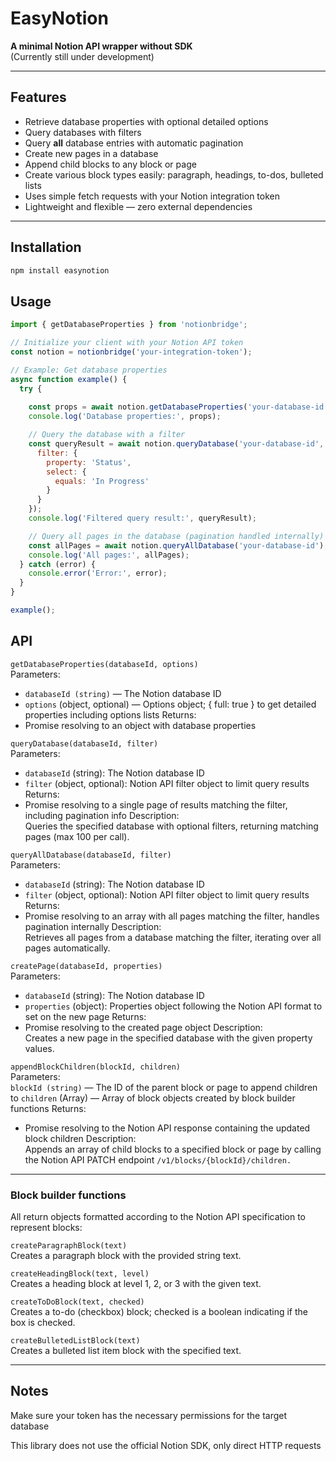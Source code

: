 # EasyNotion

**A minimal Notion API wrapper without SDK**  
(Currently still under development)

---

## Features

- Retrieve database properties with optional detailed options  
- Query databases with filters  
- Query **all** database entries with automatic pagination  
- Create new pages in a database  
- Append child blocks to any block or page  
- Create various block types easily: paragraph, headings, to-dos, bulleted lists  
- Uses simple fetch requests with your Notion integration token  
- Lightweight and flexible — zero external dependencies 

---

## Installation

```bash
npm install easynotion
```

## Usage

```js
import { getDatabaseProperties } from 'notionbridge';

// Initialize your client with your Notion API token
const notion = notionbridge('your-integration-token');

// Example: Get database properties
async function example() {
  try {
    
    const props = await notion.getDatabaseProperties('your-database-id', { full: true });
    console.log('Database properties:', props);

    // Query the database with a filter
    const queryResult = await notion.queryDatabase('your-database-id', {
      filter: {
        property: 'Status',
        select: {
          equals: 'In Progress'
        }
      }
    });
    console.log('Filtered query result:', queryResult);

    // Query all pages in the database (pagination handled internally)
    const allPages = await notion.queryAllDatabase('your-database-id');
    console.log('All pages:', allPages);
  } catch (error) {
    console.error('Error:', error);
  }
}

example();
```

## API

`getDatabaseProperties(databaseId, options)`  
Parameters:  
- `databaseId (string)` — The Notion database ID
- `options` (object, optional) — Options object; { full: true } to get detailed properties including options lists
Returns:  
- Promise resolving to an object with database properties

`queryDatabase(databaseId, filter)`  
Parameters:  
- `databaseId` (string): The Notion database ID
- `filter` (object, optional): Notion API filter object to limit query results
Returns:  
- Promise resolving to a single page of results matching the filter, including pagination info
Description:  
Queries the specified database with optional filters, returning matching pages (max 100 per call).

`queryAllDatabase(databaseId, filter)`  
Parameters:  
- `databaseId` (string): The Notion database ID
- `filter` (object, optional): Notion API filter object to limit query results
Returns:  
- Promise resolving to an array with all pages matching the filter, handles pagination internally
Description:  
Retrieves all pages from a database matching the filter, iterating over all pages automatically.

`createPage(databaseId, properties)`  
Parameters:
- `databaseId` (string): The Notion database ID
- `properties` (object): Properties object following the Notion API format to set on the new page
Returns:  
- Promise resolving to the created page object
Description:  
Creates a new page in the specified database with the given property values.

`appendBlockChildren(blockId, children)`  
Parameters:  
`blockId (string)` — The ID of the parent block or page to append children to
`children` (Array<Object>) — Array of block objects created by block builder functions
Returns:  
- Promise resolving to the Notion API response containing the updated block children
Description:  
Appends an array of child blocks to a specified block or page by calling the Notion API PATCH endpoint
`/v1/blocks/{blockId}/children.`

---

### Block builder functions
All return objects formatted according to the Notion API specification to represent blocks:

`createParagraphBlock(text)`  
Creates a paragraph block with the provided string text.

`createHeadingBlock(text, level)`  
Creates a heading block at level 1, 2, or 3 with the given text.

`createToDoBlock(text, checked)`  
Creates a to-do (checkbox) block; checked is a boolean indicating if the box is checked.

`createBulletedListBlock(text)`  
Creates a bulleted list item block with the specified text.

---

## Notes
Make sure your token has the necessary permissions for the target database

This library does not use the official Notion SDK, only direct HTTP requests